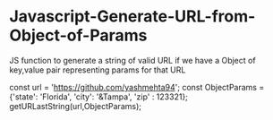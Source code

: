 # Javascript-Generate-URL-from-Object-of-Params
JS function to generate a string of valid URL if we have a Object of key,value pair representing params for that URL

const url = 'https://github.com/yashmehta94';
const ObjectParams = {'state': 'Florida', 'city': '&Tampa', 'zip' : 123321};
getURLastString(url,ObjectParams);
